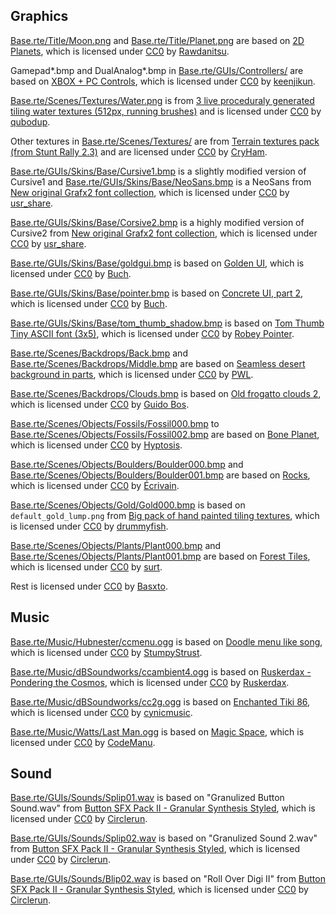 ## Graphics

[Base.rte/Title/Moon.png](./Base.rte/Title/Moon.png) and [Base.rte/Title/Planet.png](./Base.rte/Title/Planet.png) are based on [2D Planets][2dplanets], which is licensed under [CC0][] by [Rawdanitsu][].

Gamepad*.bmp and DualAnalog*.bmp in [Base.rte/GUIs/Controllers/](./Base.rte/GUIs/Controllers/) are based on [XBOX + PC Controls][xboxpc], which is licensed under [CC0][] by [keenjikun][].

[Base.rte/Scenes/Textures/Water.png](Base.rte/Scenes/Textures/Water.png) is from [3 live proceduraly generated tiling water textures (512px, running brushes)][3water] and is licensed under [CC0][] by [qubodup][].

Other textures in [Base.rte/Scenes/Textures/](Base.rte/Scenes/Textures/) are from [Terrain textures pack (from Stunt Rally 2.3)][stuntrally] and are licensed under [CC0][] by [CryHam][].

[Base.rte/GUIs/Skins/Base/Cursive1.bmp](./Base.rte/GUIs/Skins/Base/Cursive1.bmp) is a slightly modified version of Cursive1 and [Base.rte/GUIs/Skins/Base/NeoSans.bmp](./Base.rte/GUIs/Skins/MainMenu/NeoSans.bmp) is a NeoSans from [New original Grafx2 font collection][grafx2font], which is licensed under [CC0][] by [usr_share][].

[Base.rte/GUIs/Skins/Base/Corsive2.bmp](./Base.rte/GUIs/Skins/Base/Corsive2.bmp) is a highly modified version of Cursive2 from [New original Grafx2 font collection][grafx2font], which is licensed under [CC0][] by [usr_share][].

[Base.rte/GUIs/Skins/Base/goldgui.bmp](./Base.rte/GUIs/Skins/Base/goldgui.bmp) is based on [Golden UI][goldenui], which is licensed under [CC0][] by [Buch][].

[Base.rte/GUIs/Skins/Base/pointer.bmp](./Base.rte/GUIs/Skins/Base/pointer.bmp) is based on [Concrete UI, part 2][concreteui2], which is licensed under [CC0][] by [Buch][].

[Base.rte/GUIs/Skins/Base/tom_thumb_shadow.bmp](./Base.rte/GUIs/Skins/Base/tom_thumb_shadow.bmp) is based on [Tom Thumb Tiny ASCII font (3x5)][tomthumb], which is licensed under [CC0][] by [Robey Pointer][robey].

[Base.rte/Scenes/Backdrops/Back.bmp](./Base.rte/Scenes/Backdrops/Back.bmp) and [Base.rte/Scenes/Backdrops/Middle.bmp](./Base.rte/Scenes/Backdrops/Middle.bmp) are based on [Seamless desert background in parts][backdesert], which is licensed under [CC0][] by [PWL][].

[Base.rte/Scenes/Backdrops/Clouds.bmp](./Base.rte/Scenes/Backdrops/Clouds.bmp) is based on [Old frogatto clouds 2][frogclouds], which is licensed under [CC0][] by [Guido Bos][guido].

[Base.rte/Scenes/Objects/Fossils/Fossil000.bmp](./Base.rte/Scenes/Objects/Fossils/Fossil000.bmp) to [Base.rte/Scenes/Objects/Fossils/Fossil002.bmp](./Base.rte/Scenes/Objects/Fossils/Fossil002.bmp) are based on [Bone Planet][bplanet], which is licensed under [CC0][] by [Hyptosis][].

[Base.rte/Scenes/Objects/Boulders/Boulder000.bmp](./Base.rte/Scenes/Objects/Boulders/Boulder000.bmp) and [Base.rte/Scenes/Objects/Boulders/Boulder001.bmp](./Base.rte/Scenes/Objects/Boulders/Boulder001.bmp) are based on [Rocks][], which is licensed under [CC0][] by [Écrivain][].

[Base.rte/Scenes/Objects/Gold/Gold000.bmp](./Base.rte/Scenes/Objects/Gold/Gold000.bmp) is based on `default_gold_lump.png` from [Big pack of hand painted tiling textures][minetest], which is licensed under [CC0][] by [drummyfish][].

[Base.rte/Scenes/Objects/Plants/Plant000.bmp](./Base.rte/Scenes/Objects/Plants/Plant000.bmp) and [Base.rte/Scenes/Objects/Plants/Plant001.bmp](./Base.rte/Scenes/Objects/Plants/Plant001.bmp) are based on [Forest Tiles][forest], which is licensed under [CC0][] by [surt][].

Rest is licensed under [CC0][] by [Basxto][].

## Music

[Base.rte/Music/Hubnester/ccmenu.ogg](./Base.rte/Music/Hubnester/ccmenu.ogg) is based on [Doodle menu like song][doodle], which is licensed under [CC0][] by [StumpyStrust][].

[Base.rte/Music/dBSoundworks/ccambient4.ogg](./Base.rte/Music/dBSoundworks/ccambient4.ogg) is based on [Ruskerdax - Pondering the Cosmos][pcosmos], which is licensed under [CC0][] by [Ruskerdax][].

[Base.rte/Music/dBSoundworks/cc2g.ogg](./Base.rte/Music/dBSoundworks/cc2g.ogg) is based on [Enchanted Tiki 86][tiki86], which is licensed under [CC0][] by [cynicmusic][].

[Base.rte/Music/Watts/Last Man.ogg](./Base.rte/Music/Watts/Last%20Man.ogg) is based on [Magic Space][magic], which is licensed under [CC0][] by [CodeManu][].

## Sound

[Base.rte/GUIs/Sounds/Splip01.wav](./Base.rte/GUIs/Sounds/Splip01.wav) is based on "Granulized Button Sound.wav" from [Button SFX Pack II - Granular Synthesis Styled][buttonsfx], which is licensed under [CC0][] by [Circlerun][].

[Base.rte/GUIs/Sounds/Splip02.wav](./Base.rte/GUIs/Sounds/Splip02.wav) is based on "Granulized Sound 2.wav" from [Button SFX Pack II - Granular Synthesis Styled][buttonsfx], which is licensed under [CC0][] by [Circlerun][].

[Base.rte/GUIs/Sounds/Blip02.wav](./Base.rte/GUIs/Sounds/Blip02.wav) is based on "Roll Over Digi II" from [Button SFX Pack II - Granular Synthesis Styled][buttonsfx], which is licensed under [CC0][] by [Circlerun][].



[2dplanets]: https://opengameart.org/content/2d-planets-0
[xboxpc]: https://opengameart.org/content/xbox-pc-controls
[3water]: https://opengameart.org/content/3-live-proceduraly-generated-tiling-water-textures-512px-running-brushes
[stuntrally]: https://opengameart.org/content/terrain-textures-pack-from-stunt-rally-23
[grafx2font]: https://opengameart.org/content/new-original-grafx2-font-collection
[goldenui]: https://opengameart.org/content/golden-ui
[concreteui2]: https://opengameart.org/content/concrete-ui-part-2
[tomthumb]: https://opengameart.org/content/tom-thumb-tiny-ascii-font-3x5
[doodle]: https://opengameart.org/content/doodle-menu-like-song
[buttonsfx]: https://opengameart.org/content/button-sfx-pack-ii-granular-synthesis-styled
[pcosmos]: https://opengameart.org/content/ruskerdax-pondering-the-cosmos-0
[tiki86]: https://opengameart.org/content/enchanted-tiki-86
[magic]: https://opengameart.org/content/magic-space
[backdesert]: https://opengameart.org/content/seamless-desert-background-in-parts
[frogclouds]: https://opengameart.org/content/old-frogatto-clouds-2
[bplanet]: https://opengameart.org/content/bone-planet
[Rocks]: https://opengameart.org/content/rocks
[minetest]: https://opengameart.org/content/big-pack-of-hand-painted-tiling-textures
[forest]: https://opengameart.org/content/forest-tiles

[Basxto]: https://opengameart.org/users/ba%C5%9Dto
[Rawdanitsu]: https://opengameart.org/users/rawdanitsu
[keenjikun]: https://opengameart.org/users/keenjikun
[qubodup]: https://opengameart.org/users/qubodup
[CryHam]: https://opengameart.org/users/cryham
[usr_share]: https://opengameart.org/users/usrshare
[Buch]: https://opengameart.org/users/buch
[robey]: http://robey.lag.net/
[StumpyStrust]: https://opengameart.org/users/stumpystrust
[Circlerun]: https://opengameart.org/users/circlerun
[Ruskerdax]: https://opengameart.org/users/ruskerdax
[cynicmusic]: https://opengameart.org/users/cynicmusic
[CodeManu]: https://opengameart.org/users/codemanu
[PWL]: https://opengameart.org/users/pwl
[guido]: http://neoriceisgood.deviantart.com/
[Hyptosis]: https://opengameart.org/users/hyptosis
[Écrivain]: https://opengameart.org/users/%C3%A9crivain
[drummyfish]: https://opengameart.org/users/drummyfish
[surt]: https://opengameart.org/users/surt

[CC0]: http://creativecommons.org/publicdomain/zero/1.0/

